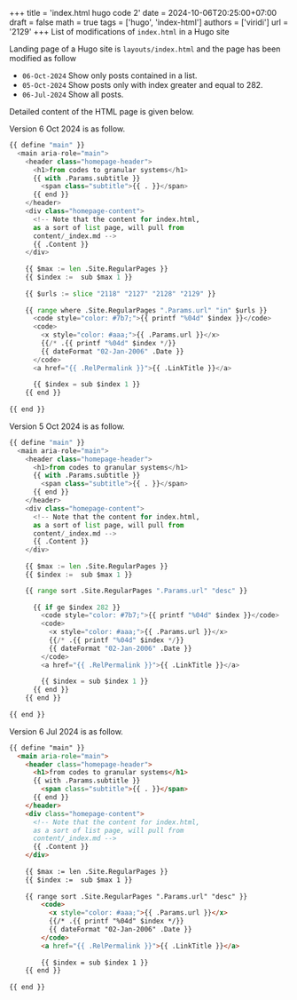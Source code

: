 +++
title = 'index.html hugo code 2'
date = 2024-10-06T20:25:00+07:00
draft = false
math = true
tags = ['hugo', 'index-html']
authors = ['viridi']
url = '2129'
+++
List of modifications of `index.html` in a Hugo site<!--more-->

Landing page of a Hugo site is `layouts/index.html` and the page has been modified as follow
+ `06-Oct-2024` Show only posts contained in a list.
+ `05-Oct-2024` Show posts only with index greater and equal to 282.
+ `06-Jul-2024` Show all posts.

Detailed content of the HTML page is given below.

Version 6 Oct 2024 is as follow.
```python
{{ define "main" }}
  <main aria-role="main">
    <header class="homepage-header">
      <h1>from codes to granular systems</h1>
      {{ with .Params.subtitle }}
        <span class="subtitle">{{ . }}</span>
      {{ end }}
    </header>
    <div class="homepage-content">
      <!-- Note that the content for index.html,
      as a sort of list page, will pull from
      content/_index.md -->
      {{ .Content }}
    </div>
    
    {{ $max := len .Site.RegularPages }}
    {{ $index :=  sub $max 1 }}
    
    {{ $urls := slice "2118" "2127" "2128" "2129" }}
    
    {{ range where .Site.RegularPages ".Params.url" "in" $urls }}
      <code style="color: #7b7;">{{ printf "%04d" $index }}</code>
      <code>
        <x style="color: #aaa;">{{ .Params.url }}</x>
        {{/* .{{ printf "%04d" $index */}}
        {{ dateFormat "02-Jan-2006" .Date }}
      </code>
      <a href="{{ .RelPermalink }}">{{ .LinkTitle }}</a>
      
      {{ $index = sub $index 1 }}
    {{ end }}
   
{{ end }}
```

Version 5 Oct 2024 is as follow.

```python
{{ define "main" }}
  <main aria-role="main">
    <header class="homepage-header">
      <h1>from codes to granular systems</h1>
      {{ with .Params.subtitle }}
        <span class="subtitle">{{ . }}</span>
      {{ end }}
    </header>
    <div class="homepage-content">
      <!-- Note that the content for index.html,
      as a sort of list page, will pull from
      content/_index.md -->
      {{ .Content }}
    </div>
    
    {{ $max := len .Site.RegularPages }}
    {{ $index :=  sub $max 1 }}

    {{ range sort .Site.RegularPages ".Params.url" "desc" }}
      
      {{ if ge $index 282 }}
        <code style="color: #7b7;">{{ printf "%04d" $index }}</code>
        <code>
          <x style="color: #aaa;">{{ .Params.url }}</x>
          {{/* .{{ printf "%04d" $index */}}
          {{ dateFormat "02-Jan-2006" .Date }}
        </code>
        <a href="{{ .RelPermalink }}">{{ .LinkTitle }}</a>
        
        {{ $index = sub $index 1 }}
      {{ end }}
    {{ end }}
   
{{ end }}
```

Version 6 Jul 2024 is as follow.

```html
{{ define "main" }}
  <main aria-role="main">
    <header class="homepage-header">
      <h1>from codes to granular systems</h1>
      {{ with .Params.subtitle }}
        <span class="subtitle">{{ . }}</span>
      {{ end }}
    </header>
    <div class="homepage-content">
      <!-- Note that the content for index.html,
      as a sort of list page, will pull from
      content/_index.md -->
      {{ .Content }}
    </div>
    
    {{ $max := len .Site.RegularPages }}
    {{ $index :=  sub $max 1 }}
    
    {{ range sort .Site.RegularPages ".Params.url" "desc" }}
        <code>
          <x style="color: #aaa;">{{ .Params.url }}</x>
          {{/* .{{ printf "%04d" $index */}}
          {{ dateFormat "02-Jan-2006" .Date }}
        </code>
        <a href="{{ .RelPermalink }}">{{ .LinkTitle }}</a>
        
        {{ $index = sub $index 1 }}
    {{ end }}
   
{{ end }}
```

